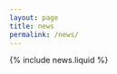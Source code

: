 ```yaml
---
layout: page
title: news
permalink: /news/
---
```


<!-- Google tag (gtag.js) -->
<script async src="https://www.googletagmanager.com/gtag/js?id=G-BNK4466BFB"></script>
<script>
  window.dataLayer = window.dataLayer || [];
  function gtag(){dataLayer.push(arguments);}
  gtag('js', new Date());

  gtag('config', 'G-BNK4466BFB');
</script>

{% include news.liquid %}
